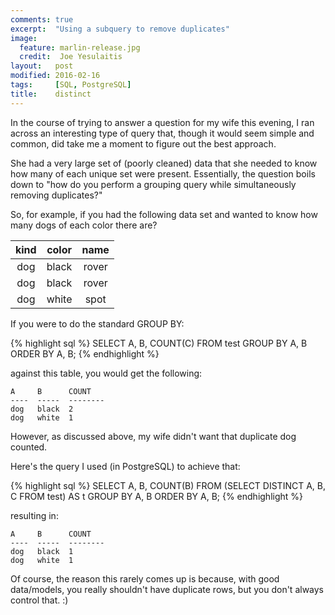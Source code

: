 ```yaml
---
comments: true
excerpt:  "Using a subquery to remove duplicates"
image:
  feature: marlin-release.jpg
  credit:  Joe Yesulaitis
layout:   post
modified: 2016-02-16
tags:     [SQL, PostgreSQL]
title:    distinct
---
```


In the course of trying to answer a question for my wife this evening, I ran across an interesting type of query that, though it would
seem simple and common, did take me a moment to figure out the best approach.

She had a very large set of (poorly cleaned) data that she needed to know how many of each unique set were present.
Essentially, the question boils down to "how do you perform a grouping query while simultaneously removing duplicates?"

So, for example, if you had the following data set and wanted to know how many dogs of each color there are?

| kind | color | name  |
|:----:|:-----:|:-----:|
| dog  | black | rover |
| dog  | black | rover |
| dog  | white | spot  |

If you were to do the standard GROUP BY:

{% highlight sql %}
SELECT
  A,
  B,
  COUNT(C)
FROM
  test
GROUP BY
  A,
  B
ORDER BY
  A,
  B;
{% endhighlight %}

against this table, you would get the following:

    A     B      COUNT    
    ----  -----  --------
    dog   black  2        
    dog   white  1        

However, as discussed above, my wife didn't want that duplicate dog counted.  

Here's the query I used (in PostgreSQL) to achieve that:

{% highlight sql %}
SELECT
  A,
  B,
  COUNT(B)
FROM
  (SELECT DISTINCT A, B, C FROM test) AS t
GROUP BY
  A,
  B
ORDER BY
  A,
  B;
{% endhighlight %}

resulting in:

    A     B      COUNT    
    ----  -----  --------
    dog   black  1
    dog   white  1

Of course, the reason this rarely comes up is because, with good data/models, you really shouldn't have duplicate rows, but you don't
always control that.  :)

